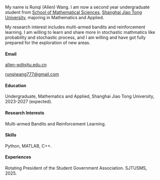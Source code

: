 

My name is Runqi (Allen) Wang. I am now a second year undergraduate student from [School of Mathematical Sciences](https://math.sjtu.edu.cn/), [Shanghai Jiao Tong University](https://www.sjtu.edu.cn/), majoring in Mathematics and Applied. 

My research interest includes multi-armed bandits and reinforcement learning. I am willing to learn and share more in stochastic mathmatics like probability and stochastic process, and I am willing and have got fully prepared for the exploration of new areas. 

#### Email
allen-w@sjtu.edu.cn

runqiwang777@gmail.com

#### Education
Undergraduate, Mathematics and Applied, Shanghai Jiao Tong University, 2023-2027 (expected).

#### Research Interests
Multi-armed Bandits and Reinforcement Learning.

#### Skills
Python, MATLAB, C++.

#### Experiences
Rotating President of the Student Government Association. SJTUSMS, 2025.
